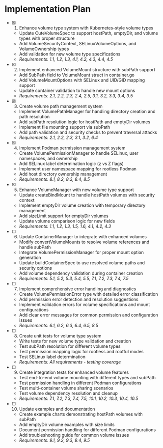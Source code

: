 # Implementation Plan

- [x] 1. Enhance volume type system with Kubernetes-style volume types
  - Update CuteVolumeSpec to support hostPath, emptyDir, and volume types with proper structure
  - Add VolumeSecurityContext, SELinuxVolumeOptions, and VolumeOwnership types
  - Add validation for new volume type specifications
  - _Requirements: 1.1, 1.2, 1.3, 4.1, 4.2, 4.3, 4.4, 4.5_

- [x] 2. Implement enhanced VolumeMount structure with subPath support
  - Add SubPath field to VolumeMount struct in container.go
  - Add VolumeMountOptions with SELinux and UID/GID mapping support
  - Update container validation to handle new mount options
  - _Requirements: 2.1, 2.2, 2.3, 2.4, 2.5, 3.1, 3.2, 3.3, 3.4, 3.5_

- [x] 3. Create volume path management system
  - Implement VolumePathManager for handling directory creation and path resolution
  - Add subPath resolution logic for hostPath and emptyDir volumes
  - Implement file mounting support via subPath
  - Add path validation and security checks to prevent traversal attacks
  - _Requirements: 2.1, 2.2, 2.3, 3.1, 3.2, 6.4_

- [x] 4. Implement Podman permission management system
  - Create VolumePermissionManager to handle SELinux, user namespaces, and ownership
  - Add SELinux label determination logic (z vs Z flags)
  - Implement user namespace mapping for rootless Podman
  - Add host directory ownership management
  - _Requirements: 8.1, 8.2, 8.3, 8.4, 8.5_

- [x] 5. Enhance VolumeManager with new volume type support
  - Update createBindMount to handle hostPath volumes with security context
  - Implement emptyDir volume creation with temporary directory management
  - Add sizeLimit support for emptyDir volumes
  - Update volume comparison logic for new fields
  - _Requirements: 1.1, 1.2, 1.3, 1.5, 1.6, 4.1, 4.2, 4.3_

- [ ] 6. Update ContainerManager to integrate with enhanced volumes
  - Modify convertVolumeMounts to resolve volume references and handle subPath
  - Integrate VolumePermissionManager for proper mount option generation
  - Update buildContainerSpec to use resolved volume paths and security options
  - Add volume dependency validation during container creation
  - _Requirements: 5.1, 5.2, 5.3, 5.4, 5.5, 7.1, 7.2, 7.3, 7.4, 7.5_

- [ ] 7. Implement comprehensive error handling and diagnostics
  - Create VolumePermissionError type with detailed error classification
  - Add permission error detection and resolution suggestions
  - Implement validation errors for volume specifications and mount configurations
  - Add clear error messages for common permission and configuration issues
  - _Requirements: 6.1, 6.2, 6.3, 6.4, 6.5, 8.5_

- [ ] 8. Create unit tests for volume type system
  - Write tests for new volume type validation and creation
  - Test subPath resolution for different volume types
  - Test permission mapping logic for rootless and rootful modes
  - Test SELinux label determination
  - _Requirements: All requirements - testing coverage_

- [ ] 9. Create integration tests for enhanced volume features
  - Test end-to-end volume mounting with different types and subPath
  - Test permission handling in different Podman configurations
  - Test multi-container volume sharing scenarios
  - Test volume dependency resolution and cleanup
  - _Requirements: 7.1, 7.2, 7.3, 7.4, 7.5, 10.1, 10.2, 10.3, 10.4, 10.5_

- [ ] 10. Update examples and documentation
  - Create example charts demonstrating hostPath volumes with subPath
  - Add emptyDir volume examples with size limits
  - Document permission handling for different Podman configurations
  - Add troubleshooting guide for common volume issues
  - _Requirements: 9.1, 9.2, 9.3, 9.4, 9.5_